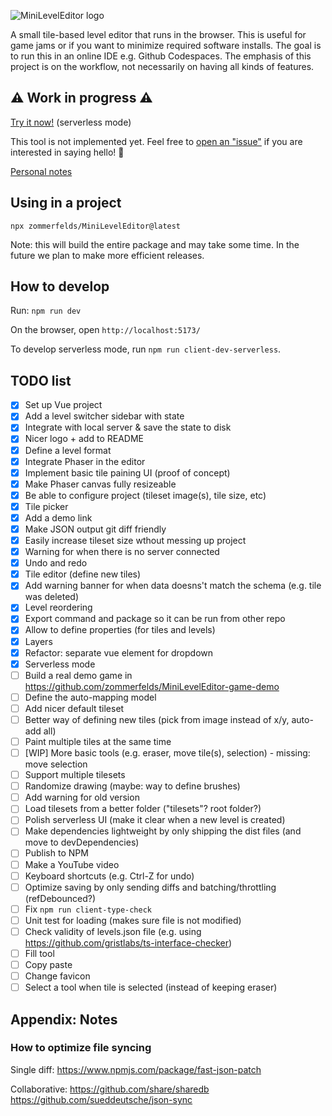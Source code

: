 ![MiniLevelEditor logo](https://github.com/zommerfelds/MiniLevelEditor/assets/1260622/836f77d4-d812-47bd-84da-aa27372138de)

A small tile-based level editor that runs in the browser. This is useful for game jams or if you want to minimize required software installs. The goal is to run this in an online IDE e.g. Github Codespaces. The emphasis of this project is on the workflow, not necessarily on having all kinds of features.

## ⚠️ Work in progress ⚠️

[Try it now!](https://zommerfelds.github.io/MiniLevelEditor/) (serverless mode)

This tool is not implemented yet. Feel free to [open an "issue"](https://github.com/zommerfelds/MiniLevelEditor/issues/new) if you are interested in saying hello! 🙂

[Personal notes](https://docs.google.com/document/d/1PNKyq5fczIWapZl0H0cRPSAIOZsfjAB2MmLjjtfKcmM/edit#heading=h.4z0ttusyscsq)

## Using in a project

`npx zommerfelds/MiniLevelEditor@latest`

Note: this will build the entire package and may take some time. In the future we plan to make more efficient releases.

## How to develop

Run: `npm run dev`

On the browser, open `http://localhost:5173/`

To develop serverless mode, run `npm run client-dev-serverless`.

## TODO list

- [x] Set up Vue project
- [x] Add a level switcher sidebar with state
- [x] Integrate with local server & save the state to disk
- [x] Nicer logo + add to README
- [x] Define a level format
- [x] Integrate Phaser in the editor
- [x] Implement basic tile paining UI (proof of concept)
- [x] Make Phaser canvas fully resizeable
- [x] Be able to configure project (tileset image(s), tile size, etc)
- [x] Tile picker
- [x] Add a demo link
- [x] Make JSON output git diff friendly
- [x] Easily increase tileset size wthout messing up project
- [x] Warning for when there is no server connected
- [x] Undo and redo
- [x] Tile editor (define new tiles)
- [x] Add warning banner for when data doesns't match the schema (e.g. tile was deleted)
- [x] Level reordering
- [x] Export command and package so it can be run from other repo
- [x] Allow to define properties (for tiles and levels)
- [x] Layers
- [x] Refactor: separate vue element for dropdown
- [x] Serverless mode
- [ ] Build a real demo game in https://github.com/zommerfelds/MiniLevelEditor-game-demo
- [ ] Define the auto-mapping model
- [ ] Add nicer default tileset
- [ ] Better way of defining new tiles (pick from image instead of x/y, auto-add all)
- [ ] Paint multiple tiles at the same time
- [ ] [WIP] More basic tools (e.g. eraser, move tile(s), selection) - missing: move selection
- [ ] Support multiple tilesets
- [ ] Randomize drawing (maybe: way to define brushes)
- [ ] Add warning for old version
- [ ] Load tilesets from a better folder ("tilesets"? root folder?)
- [ ] Polish serverless UI (make it clear when a new level is created)
- [ ] Make dependencies lightweight by only shipping the dist files (and move to devDependencies)
- [ ] Publish to NPM
- [ ] Make a YouTube video
- [ ] Keyboard shortcuts (e.g. Ctrl-Z for undo)
- [ ] Optimize saving by only sending diffs and batching/throttling (refDebounced?)
- [ ] Fix `npm run client-type-check`
- [ ] Unit test for loading (makes sure file is not modified)
- [ ] Check validity of levels.json file (e.g. using https://github.com/gristlabs/ts-interface-checker)
- [ ] Fill tool
- [ ] Copy paste
- [ ] Change favicon
- [ ] Select a tool when tile is selected (instead of keeping eraser)

## Appendix: Notes

### How to optimize file syncing

Single diff:
https://www.npmjs.com/package/fast-json-patch

Collaborative:
https://github.com/share/sharedb
https://github.com/sueddeutsche/json-sync
